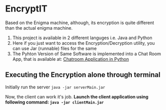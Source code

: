 # EncryptIT

Based on the Enigma machine, although, its encryption is quite different than the actual enigma machine.

1. This project is available in 2 different languges i.e. Java and Python
2. Here if you just want to access the Encryption/Decryption utility, you can use Jar (runnable) files for the same
3. The Pyhton Version of Same Software is implemented into a Chat Room App, that is available at:
[Chatroom Application in Python](https://github.com/ravi-prakash1907/Chatroom-Application)

## Executing the Encryption alone through terminal

Initially run the server
```java -jar serverMain.jar```

Now, the client can work it's job. <b />
Launch the client application using following command:
```java -jar clientMain.jar```

